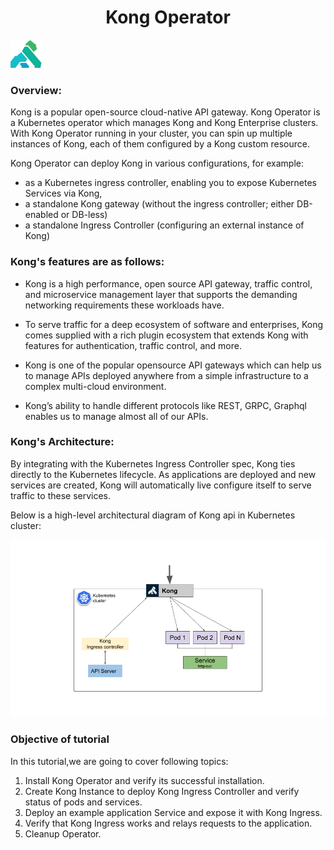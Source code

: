 <h1 align="center">Kong Operator</h1>

![Logo](_images/kong-logo.png)


### Overview:

Kong is a popular open-source cloud-native API gateway. Kong Operator is a Kubernetes operator which manages Kong and Kong Enterprise clusters.
With Kong Operator running in your cluster, you can spin up multiple instances of Kong, each of them configured by a Kong custom resource.

Kong Operator can deploy Kong in various configurations, for example:

- as a Kubernetes ingress controller, enabling you to expose Kubernetes Services via Kong,
- a standalone Kong gateway (without the ingress controller; either DB-enabled or DB-less)
- a standalone Ingress Controller (configuring an external instance of Kong)

### Kong's features are as follows:

- Kong is a high performance, open source API gateway, traffic control, and microservice management layer that supports the demanding networking requirements these workloads       have. 

- To serve traffic for a deep ecosystem of software and enterprises, Kong comes supplied with a rich plugin ecosystem that extends Kong with features for authentication, traffic   control, and more.

- Kong is one of the popular opensource API gateways which can help us to manage APIs deployed anywhere from a simple infrastructure to a complex multi-cloud environment. 

- Kong’s   ability to handle different protocols like REST, GRPC, Graphql enables us to manage almost all of our APIs. 


### Kong's Architecture:


By integrating with the Kubernetes Ingress Controller spec, Kong ties directly to the Kubernetes lifecycle. As applications are deployed and new services are created, Kong will automatically live configure itself to serve traffic to these services.

Below is a high-level architectural diagram of Kong api in Kubernetes cluster:

![](_images/architecture.png)


### Objective of tutorial

In this tutorial,we are going to cover following topics:

1. Install Kong Operator and verify its successful installation.
2. Create Kong Instance to deploy Kong Ingress Controller and verify status of pods and services.
3. Deploy an example application Service and expose it with Kong Ingress.
4. Verify that Kong Ingress works and relays requests to the application.
5. Cleanup Operator.
